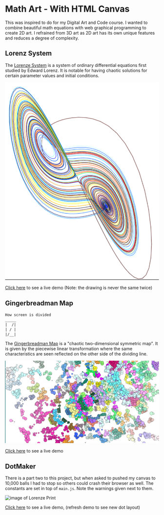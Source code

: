 # Math Art - With HTML Canvas

This was inspired to do for my Digital Art and Code course. I wanted to combine beautiful math equations with web graphical programming to create 2D art. I refrained from 3D art as 2D art has its own unique features and reduces a degree of complexity.

## Lorenz System

The [Lorenze System](https://en.wikipedia.org/wiki/Lorenz_system) is a system of ordinary differential equations first studied by Edward Lorenz. It is notable for having chaotic solutions for certain parameter values and initial conditions.

![image of Lorenze Print](https://github.com/sjfricke/Math_Art_HTML_Canvas/blob/master/Lorenz_Demo_Print.png)

[Click here](http://spencerfricke.com/art/Math_Art_HTML_Canvas/Lorenz/index.html) to see a live demo (Note: the drawing is never the same twice)

## Gingerbreadman Map

```
How screen is divided
_____
|  /|
| / |
|/__|
```

The [Gingerbreadman Map](https://en.wikipedia.org/wiki/Gingerbreadman_map) is a "chaotic two-dimensional symmetric map". It is given by the piecewise linear transformation where the same characteristics are seen reflected on the other side of the dividing line.

![image of Lorenze Print](https://github.com/sjfricke/Math_Art_HTML_Canvas/blob/master/Gingerbreadman_Demo_Print.png)

[Click here](http://spencerfricke.com/art/Math_Art_HTML_Canvas/Gingerbreadman/index.html) to see a live demo

## DotMaker

There is a part two to this project, but when asked to pushed my canvas to 10,000 balls I had to stop so others could crash their browser as well. The constants are set in top of `main.js`. Note the warnings given next to them.

![image of Lorenze Print](https://github.com/sjfricke/Math_Art_HTML_Canvas/blob/master/DotMaker_Demo_Print.png)

[Click here](http://spencerfricke.com/art/Math_Art_HTML_Canvas/DotMaker/index.html) to see a live demo, (refresh demo to see new dot layout)


